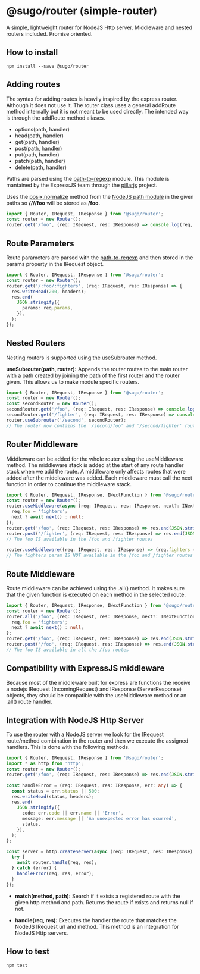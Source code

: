 # @sugo/router (simple-router)

A simple, lightweight router for NodeJS Http server. Middleware and nested routers included. Promise oriented.

## **How to install**

```shell
npm install --save @sugo/router
```

## **Adding routes**

The syntax for adding routes is heavily inspired by the express router. Although it does not use it. The router class uses a general addRoute method internally but it is not meant to be used directly. The intended way is through the addRoute method aliases.

- options(path, handler)
- head(path, handler)
- get(path, handler)
- post(path, handler)
- put(path, handler)
- patch(path, handler)
- delete(path, handler)

Paths are parsed using the [path-to-regexp](https://github.com/pillarjs/path-to-regexp) module. This module is mantained by the ExpressJS team through the [pillarjs](https://github.com/pillarjs/) project.

Uses the [posix.normalize](https://nodejs.org/docs/latest-v10.x/api/path.html#path_path_normalize_path) method from the [NodeJS path module](https://nodejs.org/docs/latest-v10.x/api/path.html) in the given paths so **////foo** will be stored as **/foo**.

```typescript
import { Router, IRequest, IResponse } from '@sugo/router';
const router = new Router();
router.get('/foo', (req: IRequest, res: IResponse) => console.log(req, res));
```

## **Route Parameters**

Route parameters are parsed with the [path-to-regexp](https://github.com/pillarjs/path-to-regexp) and then stored in the params property in the IRequest object.

```typescript
import { Router, IRequest, IResponse } from '@sugo/router';
const router = new Router();
router.get('/:foo/:fighters', (req: IRequest, res: IResponse) => {
  res.writeHead(200, headers);
  res.end(
    JSON.stringify({
      params: req.params,
    }),
  );
});
```

## **Nested Routers**

Nesting routers is supported using the useSubrouter method.

**useSubrouter(path, router):** Appends the router routes to the main router with a path created by joining the path of the first router and the router given. This allows us to make module specific routers.

```typescript
import { Router, IRequest, IResponse } from '@sugo/router';
const router = new Router();
const secondRouter = new Router();
secondRouter.get('/foo', (req: IRequest, res: IResponse) => console.log(req, res));
secondRouter.get('/fighter', (req: IRequest, res: IResponse) => console.log(req, res));
router.useSubrouter('/second', secondRouter);
// The router now contains the '/second/foo' and '/second/fighter' routes
```

## **Router Middleware**

Middleware can be added for the whole router using the useMiddleware method. The middleware stack is added at the start of any route handler stack when we add the route. A middleware only affects routes that were added after the middleware was added. Each middleware must call the next function in order to continue the middleware stack.

```typescript
import { Router, IRequest, IResponse, INextFunction } from '@sugo/router';
const router = new Router();
router.useMiddleware(async (req: IRequest, res: IResponse, next?: INextFunction) => {
  req.foo = 'fighters';
  next ? await next() : null;
});
router.get('/foo', (req: IRequest, res: IResponse) => res.end(JSON.stringify({ foo: req.foo })));
router.post('/fighter', (req: IRequest, res: IResponse) => res.end(JSON.stringify({ foo: req.foo })));
// The foo IS available in the /foo and /fighter routes

router.useMiddleware((req: IRequest, res: IResponse) => (req.fighters = true));
// The fighters param IS NOT available in the /foo and /fighter routes
```

## **Route Middleware**

Route middleware can be achieved using the .all() method. It makes sure that the given function is executed on each method in the selected route.

```typescript
import { Router, IRequest, IResponse, INextFunction } from '@sugo/router';
const router = new Router();
router.all('/foo', (req: IRequest, res: IResponse, next?: INextFunction) => {
  req.foo = 'fighters';
  next ? await next() : null;
};
router.get('/foo', (req: IRequest, res: IResponse) => res.end(JSON.stringify({ foo: req.foo })));
router.post('/foo', (req: IRequest, res: IResponse) => res.end(JSON.stringify({ foo: req.foo })));
// The foo IS available in all the /foo routes
```

## **Compatibility with ExpressJS middleware**

Because most of the middleware built for express are functions the receive a nodejs IRequest (IncomingRequest) and IResponse (ServerResponse) objects, they should be compatible with the useMiddleware method or an .all() route handler.

## **Integration with NodeJS Http Server**

To use the router with a NodeJS server we look for the IRequest route/method combination in the router and then we execute the assigned handlers. This is done with the following methods.

```typescript
import { Router, IRequest, IResponse } from '@sugo/router';
import * as http from 'http';
const router = new Router();
router.get('/foo', (req: IRequest, res: IResponse) => res.end(JSON.stringify({ success: true })));

const handleError = (req: IRequest, res: IResponse, err: any) => {
  const status = err.status || 500;
  res.writeHead(status, headers);
  res.end(
    JSON.stringify({
      code: err.code || err.name || 'Error',
      message: err.message || 'An unexpected error has ocurred',
      status,
    }),
  );
};

const server = http.createServer(async (req: IRequest, res: IResponse) => {
  try {
    await router.handle(req, res);
  } catch (error) {
    handleError(req, res, error);
  }
});
```

- **match(method, path):** Search if it exists a registered route with the given http method and path. Returns the route if exists and returns null if not.

- **handle(req, res):** Executes the handler the route that matches the NodeJS IRequest url and method. This method is an integration for NodeJS Http servers.

## **How to test**

```shell
npm test
```
